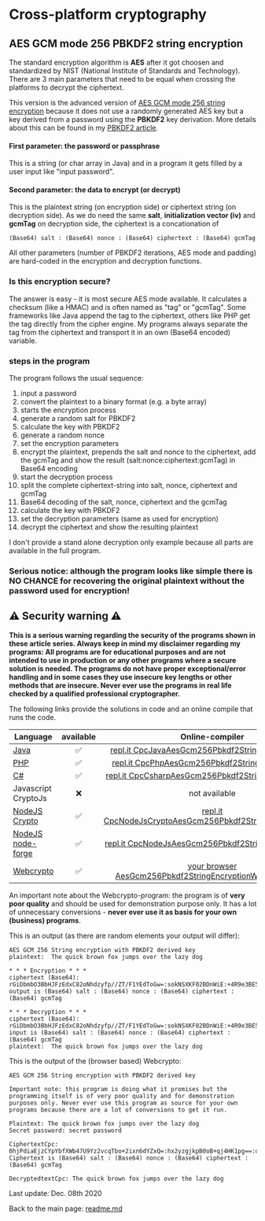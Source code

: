 # Cross-platform cryptography

## AES GCM mode 256 PBKDF2 string encryption

The standard encryption algorithm is **AES** after it got choosen and standardized by NIST (National Institute of Standards and Technology). There are 3 main parameters that need to be equal when crossing the platforms to decrypt the ciphertext. 

This version is the advanced version of [AES GCM mode 256 string encryption](aes_gcm_256_string_encryption.md) because it does not use a randomly generated AES key but a key derived from a password using the **PBKDF2** key derivation. More details about this can be found in my [PBKDF2 article](pbkdf2.md).

#### First parameter: the password or passphrase

This is a string (or char array in Java) and in a program it gets filled by a user input like "input password".

#### Second parameter: the data to encrypt (or decrypt)

This is the plaintext string (on encryption side) or ciphertext string (on decryption side). As we do need the same **salt**, **initialization vector (iv)** and **gcmTag** on decryption side, the ciphertext is a concationation of

```terminal
(Base64) salt : (Base64) nonce : (Base64) ciphertext : (Base64) gcmTag
```

All other parameters (number of PBKDF2 iterations, AES mode and padding) are hard-coded in the encryption and decryption functions.

### Is this encryption secure?

The answer is easy - it is most secure AES mode available. It calculates a checksum (like a HMAC) and is often named as "tag" or "gcmTag". Some frameworks like Java append the tag to the ciphertext, others like PHP get the tag directly from the cipher engine. My programs always separate the tag from the ciphertext and transport it in an own (Base64 encoded) variable.

### steps in the program

The program follows the usual sequence:
1. input a password
2. convert the plaintext to a binary format (e.g. a byte array)
3. starts the encryption process
4. generate a random salt for PBKDF2
5. calculate the key with PBKDF2
6. generate a random nonce
7. set the encryption parameters
8. encrypt the plaintext, prepends the salt and nonce to the ciphertext, add the gcmTag and show the result (salt:nonce:ciphertext:gcmTag) in Base64 encoding
9. start the decryption process
10. split the complete ciphertext-string into salt, nonce, ciphertext and gcmTag
11. Base64 decoding of the salt, nonce, ciphertext and the gcmTag
12. calculate the key with PBKDF2
13. set the decryption parameters (same as used for encryption)
14. decrypt the ciphertext and show the resulting plaintext

I don't provide a stand alone decryption only example because all parts are available in the full program.

### **Serious notice: although the program looks like simple there is NO CHANCE for recovering the original plaintext without the password used for encryption!**

## :warning: Security warning :warning:

**This is a serious warning regarding the security of the programs shown in these article series.  Always keep in mind my disclaimer regarding my programs: All programs are for educational purposes and are not intended to use in production or any other programs where a  secure solution is needed. The programs do not have proper exceptional/error handling and in some cases they use insecure key lengths or other methods that are insecure. Never ever use the programs in real life checked by a qualified professional cryptographer.**

The following links provide the solutions in code and an online compile that runs the code.

| Language | available | Online-compiler
| ------ | :---: | :----: |
| [Java](AesGcm256Pbkdf2StringEncryption/AesGcm256Pbkdf2StringEncryption_Full.java) | :white_check_mark: | [repl.it CpcJavaAesGcm256Pbkdf2StringEncryptionFull](https://repl.it/@javacrypto/CpcJavaAesGcm256Pbkdf2StringEncryptionFull#Main.java/)
| [PHP](AesGcm256Pbkdf2StringEncryption/AesGcm256Pbkdf2StringEncryption_Full.php) | :white_check_mark: | [repl.it CpcPhpAesGcm256Pbkdf2StringEncryptionFull](https://repl.it/@javacrypto/CpcPhpAesGcm256Pbkdf2StringEncryptionFull/)
| [C#](AesGcm256Pbkdf2StringEncryption/AesGcm256Pbkdf2StringEncryption_Full.cs) | :white_check_mark: | [repl.it CpcCsharpAesGcm256Pbkdf2StringEncryptionFull](https://repl.it/@javacrypto/CpcCsharpAesGcm256Pbkdf2StringEncryptionFull#main.cs/)
| Javascript CryptoJs | :x: | not available
| [NodeJS Crypto](AesGcm256Pbkdf2StringEncryption/AesGcm256Pbkdf2StringEncryption_FullNodeJsCrypto.js) | :white_check_mark: | [repl.it CpcNodeJsCryptoAesGcm256Pbkdf2StringEncryptionFull](https://repl.it/@javacrypto/CpcNodeJsCryptoAesGcm256Pbkdf2StringEncryptionFull#index.js/)
| [NodeJS node-forge](AesGcm256Pbkdf2StringEncryption/AesGcm256Pbkdf2StringEncryption_FullNodeJs.js) | :white_check_mark: | [repl.it CpcNodeJsAesGcm256Pbkdf2StringEncryptionFull](https://repl.it/@javacrypto/CpcNodeJsAesGcm256Pbkdf2StringEncryptionFull#index.js/)
| [Webcrypto](AesGcm256Pbkdf2StringEncryption/aesgcm256pbkdf2stringencryptionwebcrypto.html) | :white_check_mark: | [your browser AesGcm256Pbkdf2StringEncryptionWebcrypto.html](https://java-crypto.github.io/cross_platform_crypto/AesGcm256Pbkdf2StringEncryption/aesgcm256pbkdf2stringencryptionwebcrypto.html)

An important note about the Webcrypto-program: the program is of **very poor quality** and should be used for demonstration purpose only. It has a lot of unnecessary conversions - **never ever use it as basis for your own (business) programs**.

This is an output (as there are random elements your output will differ):

```plaintext
AES GCM 256 String encryption with PBKDF2 derived key
plaintext:  The quick brown fox jumps over the lazy dog

* * * Encryption * * *
ciphertext (Base64): rGiDbmbO3BbHJFzEdxC82oNhdzyfp//ZT/F1YEdToGw=:sokNSXKF02BDnWiE:+4R9e3BE52LhiNZ4GvzcDybPmfLLY2/Bg0tT0F2JpX9tOfajy0thEkrYmw==:mmmdJ2Xkj6T6GL56x0Io2w==
output is (Base64) salt : (Base64) nonce : (Base64) ciphertext : (Base64) gcmTag

* * * Decryption * * *
ciphertext (Base64): rGiDbmbO3BbHJFzEdxC82oNhdzyfp//ZT/F1YEdToGw=:sokNSXKF02BDnWiE:+4R9e3BE52LhiNZ4GvzcDybPmfLLY2/Bg0tT0F2JpX9tOfajy0thEkrYmw==:mmmdJ2Xkj6T6GL56x0Io2w==
input is (Base64) salt : (Base64) nonce : (Base64) ciphertext : (Base64) gcmTag
plaintext:  The quick brown fox jumps over the lazy dog

```

This is the output of the (browser based) Webcrypto:

```plaintext
AES GCM 256 String encryption with PBKDF2 derived key

Important note: this program is doing what it promises but the programming itself is of very poor quality and for demonstration purposes only. Never ever use this program as source for your own programs because there are a lot of conversions to get it run.

Plaintext: The quick brown fox jumps over the lazy dog
Secret password: secret password

CiphertextCpc: 0hjPdiaEjzCYpYbfXWb47U9Yz2vcqTbo+2ixn6dYZxQ=:hx2yzgjkpB0oB+qj4HK1pg==:obDSutcfyv4mNn6SIpR/5cP+rccR0lEwi27lXxWDadOmfC51zi2fECXN3mjCb7pF
Ciphertext is (Base64) salt : (Base64) nonce : (Base64) ciphertext : (Base64) gcmTag 

DecryptedtextCpc: The quick brown fox jumps over the lazy dog
```

Last update: Dec. 08th 2020

Back to the main page: [readme.md](readme.md)